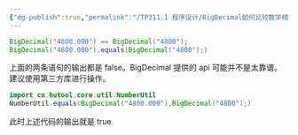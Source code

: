 ```yaml
---
{"dg-publish":true,"permalink":"/TP311.1 程序设计/BigDecimal如何比较数学相等/","created":"2024-04-28T14:48:51.908+08:00","updated":"2024-06-01T10:49:38.785+08:00"}
---
```


```java
BigDecimal("4800.000") == BigDecimal("4800");
BigDecimal("4800.000").equals(BigDecimal("4800");)
```

上面的两条语句的输出都是 false。BigDecimal 提供的 api 可能并不是太靠谱。建议使用第三方库进行操作。

```java
import cn.hutool.core.util.NumberUtil
NumberUtil.equals(BigDecimal("4800.000"),BigDecimal("4800");)
```

此时上述代码的输出就是 true
